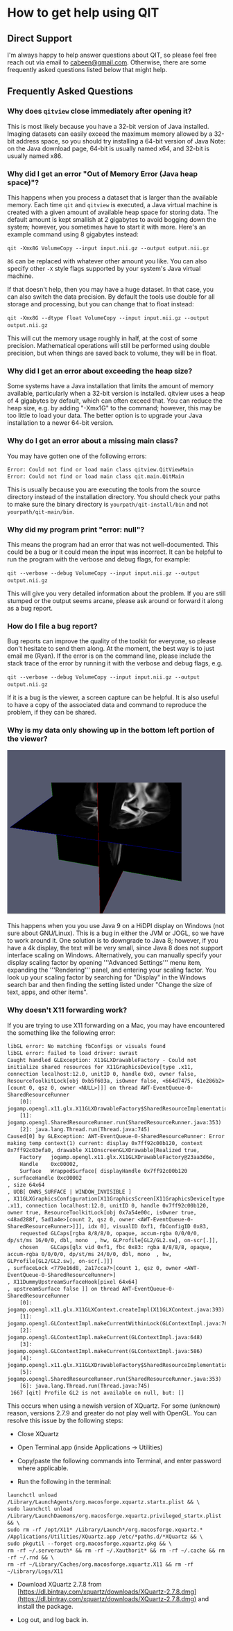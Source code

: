 # How to get help using QIT

## Direct Support

I'm always happy to help answer questions about QIT, so please feel free reach
out via email to [cabeen@gmail.com](mailto:cabeen@gmail.com).  Otherwise, there are some frequently asked questions listed below that might help.

## Frequently Asked Questions

### Why does `qitview` close immediately after opening it?

This is most likely because you have a 32-bit version of Java installed.  Imaging datasets can easily exceed the maximum memory allowed by a 32-bit address space, so you should try installing a 64-bit version of Java Note: on the Java download page, 64-bit is usually named x64, and 32-bit is usually named x86.

### Why did I get an error "Out of Memory Error (Java heap space)"?

This happens when you process a dataset that is larger than the available memory.  Each time `qit` and `qitview` is executed, a Java virtual machine is created with a given amount of available heap space for storing data.  The default amount is kept smallish at 2 gigabytes to avoid bogging down the system; however, you sometimes have to start it with more.  Here's an example command using 8 gigabytes instead:

`qit -Xmx8G VolumeCopy --input input.nii.gz --output output.nii.gz`

`8G` can be replaced with whatever other amount you like.  You can also specify other `-X` style flags supported by your system's Java virtual machine.

If that doesn't help, then you may have a huge dataset.  In that case, you can also switch the data precision.  By default the tools use double for all storage and processing, but you can change that to float instead:

`qit -Xmx8G --dtype float VolumeCopy --input input.nii.gz --output output.nii.gz`

This will cut the memory usage roughly in half, at the cost of some precision.  Mathematical operations will still be performed using double precision, but when things are saved back to volume, they will be in float.

### Why did I get an error about exceeding the heap size?

Some systems have a Java installation that limits the amount of memory available, particularly when a 32-bit version is installed.  qitview uses a heap of 4 gigabytes by default, which can often exceed that.  You can reduce the heap size, e.g. by adding "-Xmx1G" to the command; however, this may be too little to load your data.  The better option is to upgrade your Java installation to a newer 64-bit version.

### Why do I get an error about a missing main class?

You may have gotten one of the following errors:

```
Error: Could not find or load main class qitview.QitViewMain
Error: Could not find or load main class qit.main.QitMain
```

This is usually because you are executing the tools from the source directory instead of the installation directory.  You should check your paths to make sure the binary directory is `yourpath/qit-install/bin` and not `yourpath/qit-main/bin`.

### Why did my program print "error: null"?

This means the program had an error that was not well-documented.  This could be a bug or it could mean the input was incorrect.  It can be helpful to run the program with the verbose and debug flags, for example:

`qit --verbose --debug VolumeCopy --input input.nii.gz --output output.nii.gz`

This will give you very detailed information about the problem.  If you are still stumped or the output seems arcane, please ask around or forward it along as a bug report.

### How do I file a bug report?

Bug reports can improve the quality of the toolkit for everyone, so please don't hesitate to send them along.  At the moment, the best way is to just email me (Ryan).  If the error is on the command line, please include the stack trace of the error by running it with the verbose and debug flags, e.g.

`qit --verbose --debug VolumeCopy --input input.nii.gz --output output.nii.gz`

If it is a bug is the viewer, a screen capture can be helpful.  It is also useful to have a copy of the associated data and command to reproduce the problem, if they can be shared.

### Why is my data only showing up in the bottom left portion of the viewer?

![](images/Clipped.png)

This happens when you you use Java 9 on a HiDPI display on Windows (not sure about GNU/Linux).  This is a bug in either the JVM or JOGL, so we have to work around it.  One solution is to downgrade to Java 8; however, if you have a 4k display, the text will be very small, since Java 8 does not support interface scaling on Windows.  Alternatively, you can manually specify your display scaling factor by opening '''Advanced Settings''' menu item, expanding the '''Rendering''' panel, and entering your scaling factor.  You look up your scaling factor by searching for "Display" in the Windows search bar and then finding the setting listed under "Change the size of text, apps, and other items".

### Why doesn't X11 forwarding work?

If you are trying to use X11 forwarding on a Mac, you may have encountered the something like the following error:

```
libGL error: No matching fbConfigs or visuals found
libGL error: failed to load driver: swrast
Caught handled GLException: X11GLXDrawableFactory - Could not initialize shared resources for X11GraphicsDevice[type .x11, connection localhost:12.0, unitID 0, handle 0x0, owner false, ResourceToolkitLock[obj 0xb5f603a, isOwner false, <664d7475, 61e286b2>[count 0, qsz 0, owner <NULL>]]] on thread AWT-EventQueue-0-SharedResourceRunner
    [0]: jogamp.opengl.x11.glx.X11GLXDrawableFactory$SharedResourceImplementation.createSharedResource(X11GLXDrawableFactory.java:306)
    [1]: jogamp.opengl.SharedResourceRunner.run(SharedResourceRunner.java:353)
    [2]: java.lang.Thread.run(Thread.java:745)
Caused[0] by GLException: AWT-EventQueue-0-SharedResourceRunner: Error making temp context(1) current: display 0x7ff92c00b120, context 0x7ff92c03efa0, drawable X11OnscreenGLXDrawable[Realized true,
    Factory   jogamp.opengl.x11.glx.X11GLXDrawableFactory@23aa3d6e,
    Handle    0xc00002,
    Surface   WrappedSurface[ displayHandle 0x7ff92c00b120
, surfaceHandle 0xc00002
, size 64x64
, UOB[ OWNS_SURFACE | WINDOW_INVISIBLE ]
, X11GLXGraphicsConfiguration[X11GraphicsScreen[X11GraphicsDevice[type .x11, connection localhost:12.0, unitID 0, handle 0x7ff92c00b120, owner true, ResourceToolkitLock[obj 0x7a54e00c, isOwner true, <48ad288f, 5ad1a4e>[count 2, qsz 0, owner <AWT-EventQueue-0-SharedResourceRunner>]]], idx 0], visualID 0xf1, fbConfigID 0x83,
    requested GLCaps[rgba 8/8/8/0, opaque, accum-rgba 0/0/0/0, dp/st/ms 16/0/0, dbl, mono  , hw, GLProfile[GL2/GL2.sw], on-scr[.]],
    chosen    GLCaps[glx vid 0xf1, fbc 0x83: rgba 8/8/8/8, opaque, accum-rgba 0/0/0/0, dp/st/ms 24/0/0, dbl, mono  , hw, GLProfile[GL2/GL2.sw], on-scr[.]]]
, surfaceLock <779e16d8, 2a17cca7>[count 1, qsz 0, owner <AWT-EventQueue-0-SharedResourceRunner>]
, X11DummyUpstreamSurfaceHook[pixel 64x64]
, upstreamSurface false ]] on thread AWT-EventQueue-0-SharedResourceRunner
    [0]: jogamp.opengl.x11.glx.X11GLXContext.createImpl(X11GLXContext.java:393)
    [1]: jogamp.opengl.GLContextImpl.makeCurrentWithinLock(GLContextImpl.java:765)
    [2]: jogamp.opengl.GLContextImpl.makeCurrent(GLContextImpl.java:648)
    [3]: jogamp.opengl.GLContextImpl.makeCurrent(GLContextImpl.java:586)
    [4]: jogamp.opengl.x11.glx.X11GLXDrawableFactory$SharedResourceImplementation.createSharedResource(X11GLXDrawableFactory.java:277)
    [5]: jogamp.opengl.SharedResourceRunner.run(SharedResourceRunner.java:353)
    [6]: java.lang.Thread.run(Thread.java:745)
 1667 [qit] Profile GL2 is not available on null, but: []
```

This occurs when using a newish version of XQuartz.  For some (unknown) reason, versions 2.7.9 and greater do not play well with OpenGL.  You can resolve this issue by the following steps:

- Close XQuartz

- Open Terminal.app (inside Applications -> Utilities)

- Copy/paste the following commands into Terminal, and enter password where applicable.

- Run the following in the terminal:

```
launchctl unload /Library/LaunchAgents/org.macosforge.xquartz.startx.plist && \
sudo launchctl unload /Library/LaunchDaemons/org.macosforge.xquartz.privileged_startx.plist && \
sudo rm -rf /opt/X11* /Library/Launch*/org.macosforge.xquartz.* /Applications/Utilities/XQuartz.app /etc/*paths.d/*XQuartz && \
sudo pkgutil --forget org.macosforge.xquartz.pkg && \
rm -rf ~/.serverauth* && rm -rf ~/.Xauthorit* && rm -rf ~/.cache && rm -rf ~/.rnd && \
rm -rf ~/Library/Caches/org.macosforge.xquartz.X11 && rm -rf ~/Library/Logs/X11
```

- Download XQuartz 2.7.8 from [https://dl.bintray.com/xquartz/downloads/XQuartz-2.7.8.dmg](https://dl.bintray.com/xquartz/downloads/XQuartz-2.7.8.dmg) and install the package.

- Log out, and log back in.


